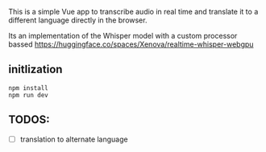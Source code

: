 
This is a simple Vue app to transcribe audio in real time and translate it to a different language directly in the browser. 

Its an implementation of the Whisper model with a custom processor bassed https://huggingface.co/spaces/Xenova/realtime-whisper-webgpu 


## initlization 
```
npm install
npm run dev
```

## TODOS: 
- [ ] translation to alternate language
